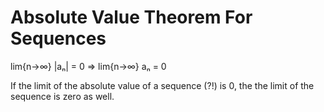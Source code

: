 # Absolute Value Theorem For Sequences

lim{n→∞} |aₙ| = 0 ⇒ lim{n→∞} aₙ = 0

If the limit of the absolute value of a sequence (?!) is 0, the the limit of the sequence is zero as well.
